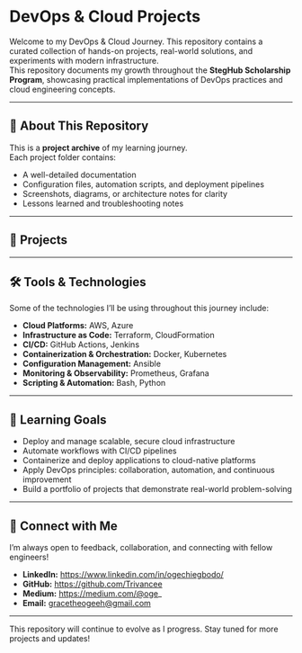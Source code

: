 # DevOps & Cloud Projects

Welcome to my DevOps & Cloud Journey. This repository contains a curated collection of hands-on projects, real-world solutions, and experiments with modern infrastructure.  
This repository documents my growth throughout the **StegHub Scholarship Program**, showcasing practical implementations of DevOps practices and cloud engineering concepts.  

---

## 📌 About This Repository
This is a **project archive** of my learning journey.  
Each project folder contains:
- A well-detailed documentation
- Configuration files, automation scripts, and deployment pipelines  
- Screenshots, diagrams, or architecture notes for clarity  
- Lessons learned and troubleshooting notes  

---

## 📂 Projects

---

## 🛠️ Tools & Technologies
Some of the technologies I’ll be using throughout this journey include:

- **Cloud Platforms:** AWS, Azure  
- **Infrastructure as Code:** Terraform, CloudFormation  
- **CI/CD:** GitHub Actions, Jenkins  
- **Containerization & Orchestration:** Docker, Kubernetes  
- **Configuration Management:** Ansible  
- **Monitoring & Observability:** Prometheus, Grafana  
- **Scripting & Automation:** Bash, Python  

---

## 🎯 Learning Goals
- Deploy and manage scalable, secure cloud infrastructure  
- Automate workflows with CI/CD pipelines  
- Containerize and deploy applications to cloud-native platforms  
- Apply DevOps principles: collaboration, automation, and continuous improvement  
- Build a portfolio of projects that demonstrate real-world problem-solving  

---

## 🤝 Connect with Me
I’m always open to feedback, collaboration, and connecting with fellow engineers!  

- **LinkedIn:** https://www.linkedin.com/in/ogechiegbodo/
- **GitHub:** https://github.com/Trivancee
- **Medium:** https://medium.com/@oge_
- **Email:** gracetheogeeh@gmail.com

---

This repository will continue to evolve as I progress. Stay tuned for more projects and updates!
